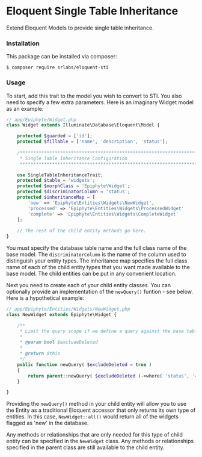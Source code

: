 # Eloquent Single Table Inheritance

Extend Eloquent Models to provide single table inheritance. 

### Installation

This package can be installed via composer: 

```shell
$ composer require srlabs/eloquent-sti
```

### Usage

To start, add this trait to the model you wish to convert to STI.  You also need to specify a few extra parameters.  Here is an imaginary Widget model as an example: 

```php
// app/Epiphyte/Widget.php
class Widget extends Illuminate\Database\Eloquent\Model {

    protected $guarded = ['id'];
    protected $fillable = ['name', 'description', 'status'];
     
    /*****************************************************************************
     * Single Table Inheritance Configuration
     *****************************************************************************/

    use SingleTableInheritanceTrait;
    protected $table = 'widgets';
    protected $morphClass = 'Epiphyte\Widget';
    protected $discriminatorColumn = 'status';
    protected $inheritanceMap = [
        'new' => 'Epiphyte\Entities\Widgets\NewWidget',
        'processed' => 'Epiphyte\Entities\Widgets\ProcessedWidget'
        'complete' => 'Epiphyte\Entities\Widgets\CompleteWidget'
    ];
    
    // The rest of the child entity methods go here. 
}
```

You must specify the database table name and the full class name of the base model. The ```discriminatorColumn``` is the name of the column used to distinguish your entity types.  The inheritance map specifies the full class name of each of the child entity types that you want made available to the base model. The child entities can be put in any convenient location.

Next you need to create each of your child entity classes. You can optionally provide an implementation of the ```newQuery()``` funtion - see below.  Here is a hypothetical example: 

```php
// app/Epiphyte/Entities/Widgets/NewWidget.php
class NewWidget extends Epiphyte\Widget {

	/**
	 * Limit the query scope if we define a query against the base table using this class.
	 *
	 * @param bool $excludeDeleted
	 *
	 * @return $this
	 */
	public function newQuery( $excludeDeleted = true )
	{
		return parent::newQuery( $excludeDeleted )->where( 'status', '=', 'new' );
	}

}
```

Providing the ```newQuery()``` method in your child entity will allow you to use the Entity as a traditional Eloquent accessor that only returns its own type of entities.  In this case, ```NewWidget::all()``` would return all of the widgets flagged as 'new' in the database.  

Any methods or relationships that are only needed for this type of child entity can be specified in the ```NewWidget``` class.  Any methods or relationships specified in the parent class are still available to the child entity. 